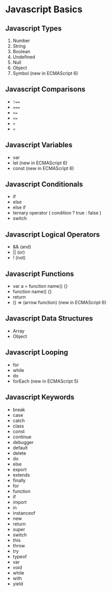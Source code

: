 # Javascript Basics

## Javascript Types

1. Number
2. String
3. Boolean
4. Undefined
5. Null
6. Object
7. Symbol (new in ECMAScript 6)

## Javascript Comparisons

- `!==`
- `===`
- `>=`
- `<=`
- `>`
- `<`

## Javascript Variables

- var
- let (new in ECMAScript 6)
- const (new in ECMAScript 6)

## Javascript Conditionals

- if
- else
- else if
- ternary operator ( condition ? true : false )
- switch

## Javascript Logical Operators

- && (and)
- || (or)
- ! (not)

## Javascript Functions

- var a = function name() {}
- function name() {}
- return
- () => (arrow function) (new in ECMAScript 6)

## Javascript Data Structures

- Array
- Object

## Javascript Looping

- for
- while
- do
- forEach (new in ECMAScript 5)

## Javascript Keywords

- break
- case
- catch
- class
- const
- continue
- debugger
- default
- delete
- do
- else
- export
- extends
- finally
- for
- function
- if
- import
- in
- instanceof
- new
- return
- super
- switch
- this
- throw
- try
- typeof
- var
- void
- while
- with
- yield
